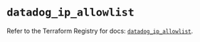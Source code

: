 # `datadog_ip_allowlist`

Refer to the Terraform Registry for docs: [`datadog_ip_allowlist`](https://registry.terraform.io/providers/datadog/datadog/3.56.0/docs/resources/ip_allowlist).
